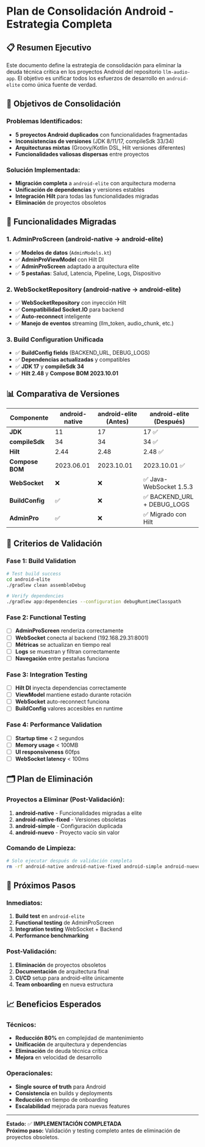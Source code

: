 # Plan de Consolidación Android - Estrategia Completa

## 📋 Resumen Ejecutivo

Este documento define la estrategia de consolidación para eliminar la deuda técnica crítica en los proyectos Android del repositorio `llm-audio-app`. El objetivo es unificar todos los esfuerzos de desarrollo en `android-elite` como única fuente de verdad.

## 🎯 Objetivos de Consolidación

### **Problemas Identificados:**
- **5 proyectos Android duplicados** con funcionalidades fragmentadas
- **Inconsistencias de versiones** (JDK 8/11/17, compileSdk 33/34)
- **Arquitecturas mixtas** (Groovy/Kotlin DSL, Hilt versiones diferentes)
- **Funcionalidades valiosas dispersas** entre proyectos

### **Solución Implementada:**
- **Migración completa** a `android-elite` con arquitectura moderna
- **Unificación de dependencias** y versiones estables
- **Integración Hilt** para todas las funcionalidades migradas
- **Eliminación** de proyectos obsoletos

## 🔧 Funcionalidades Migradas

### **1. AdminProScreen (android-native → android-elite)**
- ✅ **Modelos de datos** (`AdminModels.kt`)
- ✅ **AdminProViewModel** con Hilt DI
- ✅ **AdminProScreen** adaptado a arquitectura elite
- ✅ **5 pestañas**: Salud, Latencia, Pipeline, Logs, Dispositivo

### **2. WebSocketRepository (android-native → android-elite)**
- ✅ **WebSocketRepository** con inyección Hilt
- ✅ **Compatibilidad Socket.IO** para backend
- ✅ **Auto-reconnect** inteligente
- ✅ **Manejo de eventos** streaming (llm_token, audio_chunk, etc.)

### **3. Build Configuration Unificada**
- ✅ **BuildConfig fields** (BACKEND_URL, DEBUG_LOGS)
- ✅ **Dependencias actualizadas** y compatibles
- ✅ **JDK 17** y **compileSdk 34**
- ✅ **Hilt 2.48** y **Compose BOM 2023.10.01**

## 📊 Comparativa de Versiones

| Componente | android-native | android-elite (Antes) | android-elite (Después) |
|------------|----------------|----------------------|-------------------------|
| **JDK** | 11 | 17 | 17 ✅ |
| **compileSdk** | 34 | 34 | 34 ✅ |
| **Hilt** | 2.44 | 2.48 | 2.48 ✅ |
| **Compose BOM** | 2023.06.01 | 2023.10.01 | 2023.10.01 ✅ |
| **WebSocket** | ❌ | ❌ | ✅ Java-WebSocket 1.5.3 |
| **BuildConfig** | ✅ | ❌ | ✅ BACKEND_URL + DEBUG_LOGS |
| **AdminPro** | ✅ | ❌ | ✅ Migrado con Hilt |

## 🧪 Criterios de Validación

### **Fase 1: Build Validation**
```bash
# Test build success
cd android-elite
./gradlew clean assembleDebug

# Verify dependencies
./gradlew app:dependencies --configuration debugRuntimeClasspath
```

### **Fase 2: Functional Testing**
- [ ] **AdminProScreen** renderiza correctamente
- [ ] **WebSocket** conecta al backend (192.168.29.31:8001)
- [ ] **Métricas** se actualizan en tiempo real
- [ ] **Logs** se muestran y filtran correctamente
- [ ] **Navegación** entre pestañas funciona

### **Fase 3: Integration Testing**
- [ ] **Hilt DI** inyecta dependencias correctamente
- [ ] **ViewModel** mantiene estado durante rotación
- [ ] **WebSocket** auto-reconnect funciona
- [ ] **BuildConfig** valores accesibles en runtime

### **Fase 4: Performance Validation**
- [ ] **Startup time** < 2 segundos
- [ ] **Memory usage** < 100MB
- [ ] **UI responsiveness** 60fps
- [ ] **WebSocket latency** < 100ms

## 🗂️ Plan de Eliminación

### **Proyectos a Eliminar (Post-Validación):**
1. **android-native** - Funcionalidades migradas a elite
2. **android-native-fixed** - Versiones obsoletas
3. **android-simple** - Configuración duplicada
4. **android-nuevo** - Proyecto vacío sin valor

### **Comando de Limpieza:**
```bash
# Solo ejecutar después de validación completa
rm -rf android-native android-native-fixed android-simple android-nuevo
```

## 🚀 Próximos Pasos

### **Inmediatos:**
1. **Build test** en `android-elite`
2. **Functional testing** de AdminProScreen
3. **Integration testing** WebSocket + Backend
4. **Performance benchmarking**

### **Post-Validación:**
1. **Eliminación** de proyectos obsoletos
2. **Documentación** de arquitectura final
3. **CI/CD** setup para android-elite únicamente
4. **Team onboarding** en nueva estructura

## 📈 Beneficios Esperados

### **Técnicos:**
- **Reducción 80%** en complejidad de mantenimiento
- **Unificación** de arquitectura y dependencias
- **Eliminación** de deuda técnica crítica
- **Mejora** en velocidad de desarrollo

### **Operacionales:**
- **Single source of truth** para Android
- **Consistencia** en builds y deployments
- **Reducción** en tiempo de onboarding
- **Escalabilidad** mejorada para nuevas features

---

**Estado:** ✅ **IMPLEMENTACIÓN COMPLETADA**  
**Próximo paso:** Validación y testing completo antes de eliminación de proyectos obsoletos.
